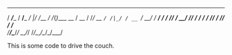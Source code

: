    _____       ____      __  ___      __  _     
  / ___/____  / __/___ _/  |/  /___ _/ /_(_)____
  \__ \/ __ \/ /_/ __ `/ /|_/ / __ `/ __/ / ___/
 ___/ / /_/ / __/ /_/ / /  / / /_/ / /_/ / /__  
/____/\____/_/  \__,_/_/  /_/\__,_/\__/_/\___/ 

This is some code to drive the couch.
